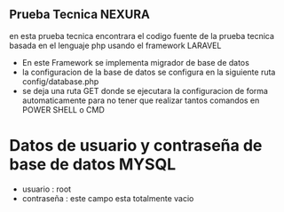 ## Prueba Tecnica NEXURA

en esta prueba tecnica encontrara el codigo fuente de la prueba tecnica basada en el lenguaje php usando el framework LARAVEL

- En este Framework se implementa migrador de base de datos 
- la configuracion de la base de datos se configura en la siguiente ruta config/database.php
- se deja una ruta GET donde se ejecutara la configuracion de forma automaticamente para no tener que realizar tantos comandos en POWER SHELL o CMD

# Datos de usuario y contraseña de base de datos MYSQL

- usuario : root
- contraseña : este campo esta totalmente vacio
